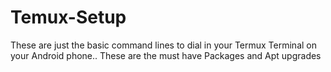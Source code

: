 # Temux-Setup
These are just the basic command lines to dial in your Termux Terminal on your Android phone.. These are the must have Packages and Apt upgrades
